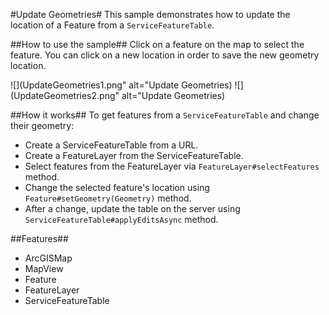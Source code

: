 #Update Geometries#
This sample demonstrates how to update the location of a Feature from a `ServiceFeatureTable`.

##How to use the sample##
Click on a feature on the map to select the feature. You can click on a new location in order to save the new geometry location.

![](UpdateGeometries1.png" alt="Update Geometries)
![](UpdateGeometries2.png" alt="Update Geometries)

##How it works##
To get features from a `ServiceFeatureTable` and change their geometry:

- Create a ServiceFeatureTable from a URL.
- Create a FeatureLayer from the ServiceFeatureTable.
- Select features from the FeatureLayer via `FeatureLayer#selectFeatures` method.
- Change the selected feature's location using `Feature#setGeometry(Geometry)` method.
- After a change, update the table on the server using `ServiceFeatureTable#applyEditsAsync` method.

##Features##
- ArcGISMap
- MapView
- Feature
- FeatureLayer
- ServiceFeatureTable